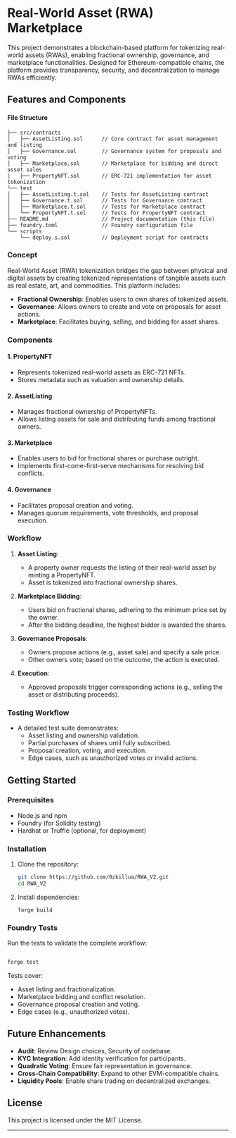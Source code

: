 # Real-World Asset (RWA) Marketplace

This project demonstrates a blockchain-based platform for tokenizing real-world assets (RWAs), enabling fractional ownership, governance, and marketplace functionalities. Designed for Ethereum-compatible chains, the platform provides transparency, security, and decentralization to manage RWAs efficiently.

## Features and Components


#### File Structure

```plaintext
├── src/contracts
│   ├── AssetListing.sol      // Core contract for asset management and listing
│   ├── Governance.sol        // Governance system for proposals and voting
│   ├── Marketplace.sol       // Marketplace for bidding and direct asset sales
│   ├── PropertyNFT.sol       // ERC-721 implementation for asset tokenization
└── test
│   ├── AssetListing.t.sol    // Tests for AssetListing contract
│   ├── Governance.t.sol      // Tests for Governance contract
│   ├── Marketplace.t.sol     // Tests for Marketplace contract
│   └── PropertyNFT.t.sol     // Tests for PropertyNFT contract
├── README.md                 // Project documentation (this file)
├── foundry.toml              // Foundry configuration file
└── scripts
    └── deploy.s.sol          // Deployment script for contracts

```

### Concept
Real-World Asset (RWA) tokenization bridges the gap between physical and digital assets by creating tokenized representations of tangible assets such as real estate, art, and commodities. This platform includes:

- **Fractional Ownership**: Enables users to own shares of tokenized assets.
- **Governance**: Allows owners to create and vote on proposals for asset actions.
- **Marketplace**: Facilitates buying, selling, and bidding for asset shares.

### Components

#### 1. **PropertyNFT**
   - Represents tokenized real-world assets as ERC-721 NFTs.
   - Stores metadata such as valuation and ownership details.

#### 2. **AssetListing**
   - Manages fractional ownership of PropertyNFTs.
   - Allows listing assets for sale and distributing funds among fractional owners.

#### 3. **Marketplace**
   - Enables users to bid for fractional shares or purchase outright.
   - Implements first-come-first-serve mechanisms for resolving bid conflicts.

#### 4. **Governance**
   - Facilitates proposal creation and voting.
   - Manages quorum requirements, vote thresholds, and proposal execution.

### Workflow
1. **Asset Listing**:
   - A property owner requests the listing of their real-world asset by minting a PropertyNFT.
   - Asset is tokenized into fractional ownership shares.

2. **Marketplace Bidding**:
   - Users bid on fractional shares, adhering to the minimum price set by the owner.
   - After the bidding deadline, the highest bidder is awarded the shares.

3. **Governance Proposals**:
   - Owners propose actions (e.g., asset sale) and specify a sale price.
   - Other owners vote; based on the outcome, the action is executed.

4. **Execution**:
   - Approved proposals trigger corresponding actions (e.g., selling the asset or distributing proceeds).

### Testing Workflow
- A detailed test suite demonstrates:
  - Asset listing and ownership validation.
  - Partial purchases of shares until fully subscribed.
  - Proposal creation, voting, and execution.
  - Edge cases, such as unauthorized votes or invalid actions.

## Getting Started

### Prerequisites
- Node.js and npm
- Foundry (for Solidity testing)
- Hardhat or Truffle (optional, for deployment)

### Installation
1. Clone the repository:
   ```bash
   git clone https://github.com/0zkillua/RWA_V2.git
   cd RWA_V2
   ```
2. Install dependencies:
   ```
   forge build
   ```

### Foundry Tests
Run the tests to validate the complete workflow:

```bash

forge test

```

Tests cover:
- Asset listing and fractionalization.
- Marketplace bidding and conflict resolution.
- Governance proposal creation and voting.
- Edge cases (e.g., unauthorized votes).

## Future Enhancements
- **Audit**: Review Design choices, Security of codebase.
- **KYC Integration**: Add identity verification for participants.
- **Quadratic Voting**: Ensure fair representation in governance.
- **Cross-Chain Compatibility**: Expand to other EVM-compatible chains.
- **Liquidity Pools**: Enable share trading on decentralized exchanges.

## License
This project is licensed under the MIT License.

---

